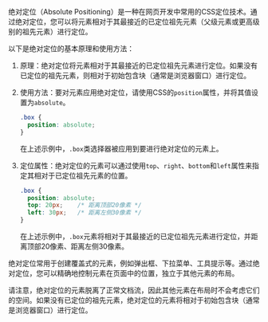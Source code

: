 绝对定位（Absolute Positioning）是一种在网页开发中常用的CSS定位技术。通过绝对定位，您可以将元素相对于其最接近的已定位祖先元素（父级元素或更高级别的祖先元素）进行定位。

以下是绝对定位的基本原理和使用方法：

1. 原理：绝对定位将元素相对于其最接近的已定位祖先元素进行定位。如果没有已定位的祖先元素，则相对于初始包含块（通常是浏览器窗口）进行定位。

2. 使用方法：要对元素应用绝对定位，请使用CSS的`position`属性，并将其值设置为`absolute`。

   

   

   ```css
   .box {
     position: absolute;
   }
   ```

   在上述示例中，`.box`类选择器被应用到要进行绝对定位的元素上。

3. 定位属性：绝对定位的元素可以通过使用`top`、`right`、`bottom`和`left`属性来指定其相对于已定位祖先元素的位置。

   

   

   ```css
   .box {
     position: absolute;
     top: 20px;    /* 距离顶部20像素 */
     left: 30px;   /* 距离左侧30像素 */
   }
   ```

   在上述示例中，`.box`元素将相对于其最接近的已定位祖先元素进行定位，并距离顶部20像素、距离左侧30像素。

绝对定位常用于创建覆盖式的元素，例如弹出框、下拉菜单、工具提示等。通过绝对定位，您可以精确地控制元素在页面中的位置，独立于其他元素的布局。

请注意，绝对定位的元素脱离了正常文档流，因此其他元素在布局时不会考虑它们的空间。如果没有已定位的祖先元素，绝对定位的元素将相对于初始包含块（通常是浏览器窗口）进行定位。